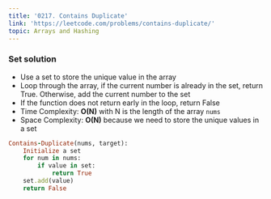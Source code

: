 ```yaml
---
title: '0217. Contains Duplicate'
link: 'https://leetcode.com/problems/contains-duplicate/'
topic: Arrays and Hashing
---
```


### Set solution
- Use a set to store the unique value in the array
- Loop through the array, if the current number is already in the set, return True. Otherwise, add the current number to the set
- If the function does not return early in the loop, return False
- Time Complexity: **O(N)** with N is the length of the array `nums`
- Space Complexity: **O(N)** because we need to store the unique values in a set
```ruby
Contains-Duplicate(nums, target):
    Initialize a set
    for num in nums:
        if value in set:
            return True
    set.add(value)
    return False
```